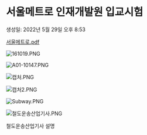 # 서울메트로 인재개발원 입교시험

생성일: 2022년 5월 29일 오후 8:53

[서울메트로.pdf](%EC%84%9C%EC%9A%B8%EB%A9%94%ED%8A%B8%EB%A1%9C.pdf)

![161019.PNG](161019.png)

![A01-10147.PNG](A01-10147.png)

![캡처.PNG](%EC%BA%A1%EC%B2%98.png)

![캡처2.PNG](%EC%BA%A1%EC%B2%982.png)

![Subway.PNG](Subway.png)

![철도운송산업기사.PNG](%EC%B2%A0%EB%8F%84%EC%9A%B4%EC%86%A1%EC%82%B0%EC%97%85%EA%B8%B0%EC%82%AC.png)

철도운송산업기사 설명